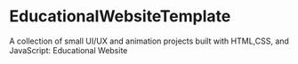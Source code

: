 # EducationalWebsiteTemplate
A collection of small UI/UX and animation projects built with HTML,CSS, and JavaScript: Educational Website
